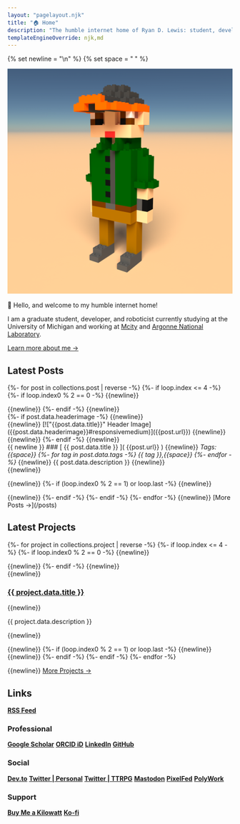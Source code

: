 ```yaml
---
layout: "pagelayout.njk"
title: "🏠 Home"
description: "The humble internet home of Ryan D. Lewis: student, developer, researcher, roboticist, and computational mathematician."
templateEngineOverride: njk,md
---
```


{% set newline = "\n" %}
{% set space = " " %}

<div class="responsive_multi modal">

<div class="column2 image super-center">

![Profile photo](/assets/images/Voxel_Profile.png#responsivemedium)

</div>

<div class="column2">

👋 Hello, and welcome to my humble internet home!

I am a graduate student, developer, and roboticist currently studying at the University of Michigan and working at [Mcity](https://mcity.umich.edu/) and [Argonne National Laboratory](https://www.anl.gov).

[Learn more about me →](/aboutme)

</div>

</div>


## Latest Posts

{%- for post in collections.post | reverse -%}
{%- if loop.index <= 4 -%}
{%- if loop.index0 % 2 == 0 -%}
{{newline}}
<div class="responsive_wrapper">
{{newline}}
{%- endif -%}
{{newline}}
<div class="responsive_multi modal column2">
<div class="column2 super-center">
{%- if post.data.headerimage -%}
{{newline}}
<div class="image super-center">
{{newline}}
[!["{{post.data.title}}" Header Image]({{post.data.headerimage}}#responsivemedium)]({{post.url}})
{{newline}}
</div>
{{newline}}
{%- endif -%}
{{newline}}
</div>
<div class="column2">
{{ newline }}
### [ {{ post.data.title }} ]( {{post.url}} )
{{newline}}
<em>Tags:{{space}}
{%- for tag in post.data.tags -%}
{{ tag }},{{space}}
{%- endfor -%}
</em>
{{newline}}
{{ post.data.description }}
{{newline}}
</div>
</div>
{{newline}}

{{newline}}
{%- if (loop.index0 % 2 == 1) or loop.last -%}
{{newline}}
</div>
{{newline}}
{%- endif -%}
{%- endif -%}
{%- endfor -%}
{{newline}}
[More Posts →](/posts)


## Latest Projects

{%- for project in collections.project | reverse -%}
{%- if loop.index <= 4 -%}
{%- if loop.index0 % 2 == 0 -%}
{{newline}}
<div class="responsive_wrapper">
{{newline}}
{%- endif -%}
{{newline}}
<div class="modal column2">
{{newline}}

### [ {{ project.data.title }} ]( {{project.url}} )

{{newline}}

{{ project.data.description }}

{{newline}}
</div>
{{newline}}
{%- if (loop.index0 % 2 == 1) or loop.last -%}
{{newline}}
</div>
{{newline}}
{%- endif -%}
{%- endif -%}
{%- endfor -%}

{{newline}}
[More Projects →](/projects)


## Links

<div class="responsive_wrapper">
<div class="modal column2">

<div class="link-capsule">

**[RSS Feed](https://ryandlewis.dev/feed.xml)**

</div>


### Professional

<div class="link-capsule">

<!-- **[]()** -->
**[Google Scholar](https://scholar.google.com/citations?user=NXd4XaoAAAAJ "Ryan D. Lewis • Google Scholar")**
**[ORCID iD](https://orcid.org/0000-0002-3000-2811 "0000-0002-3000-2811 • ORCID iD")**
**[LinkedIn](https://www.linkedin.com/in/ryan-d-lewis "Ryan D. Lewis • LinkedIn")**
**[GitHub](https://github.com/luckierdodge "@luckierdodge • GitHub")**

</div>

### Social

<div class="link-capsule">

<!-- **[]()** -->
**[Dev.to](https://dev.to/luckierdodge "@luckierdodge • Dev")**
**[Twitter | Personal](https://twitter.com/RhinoDaDino "@RhinoDaDino • Twitter")**
**[Twitter | TTRPG](https://twitter.com/TheLuckierDM "@TheLuckierDM • Twitter")**
<a rel="me" href="https://mastodon.online/@luckierdodge" title="@luckierdodge • Mastodon.Online"><b>Mastodon</b></a>
**[PixelFed](https://pixelfed.social/luckierdodge "@luckierdodge • PixelFed.Social")**
**[PolyWork](https://timeline.ryandlewis.dev "@luckierdodge • PolyWork")**

</div>

### Support

<div class="link-capsule">

**[Buy Me a Kilowatt](https://www.buymeacoffee.com/aVc18KuLq "Buy Me a Coffee")**
**[Ko-fi](https://ko-fi.com/luckierdodge "Ko-fi")**

</div>

</div>

</div>
